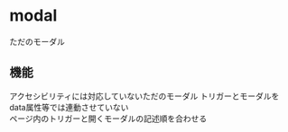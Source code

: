 # modal
ただのモーダル

## 機能
アクセシビリティには対応していないただのモーダル
トリガーとモーダルをdata属性等では連動させていない  
ページ内のトリガーと開くモーダルの記述順を合わせる
